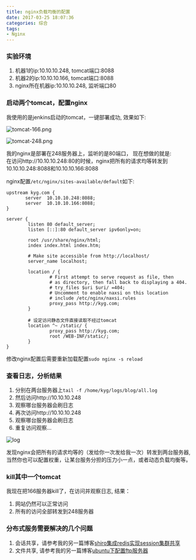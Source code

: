 ```yaml
---
title: nginx负载均衡的配置
date: 2017-03-25 18:07:36
categories: 综合
tags:
- Nginx
---
```


### 实验环境
1. 机器1的ip:10.10.10.248, tomcat端口:8088
2. 机器2的ip:10.10.10.166, tomcat端口:8088
3. nginx所在机器ip:10.10.10.248, 监听端口80

<!-- more -->

### 启动两个tomcat，配置nginx
我使用的是jenkins启动的tomcat，一键部署成功, 效果如下:

![tomcat-166.png](/upload/article/20170101200131662.png)

![tomcat-248.png](/upload/article/20170101200131669.png)

我的nginx是部署在248服务器上，监听的是80端口， 现在想做的就是:  
在访问http://10.10.10.248:80的时候，nginx把所有的请求均等转发到10.10.10.248:8088和10.10.10.166:8088

nginx配置`/etc/nginx/sites-available/default`如下:

```
upstream kyg.com {
       server  10.10.10.248:8088;
       server  10.10.10.166:8088;
}

server {
        listen 80 default_server;
        listen [::]:80 default_server ipv6only=on;

        root /usr/share/nginx/html;
        index index.html index.htm;

        # Make site accessible from http://localhost/
        server_name localhost;

        location / {
                # First attempt to serve request as file, then
                # as directory, then fall back to displaying a 404.
                # try_files $uri $uri/ =404;
                # Uncomment to enable naxsi on this location
                # include /etc/nginx/naxsi.rules
                proxy_pass http://kyg.com;
        }

        # 设定访问静态文件直接读取不经过tomcat
        location ^~ /static/ {
                proxy_pass http://kyg.com;
                root /WEB-INF/static/;
        }
}
```

修改nginx配置后需要重新加载配置`sudo nginx -s reload`

### 查看日志，分析结果
1. 分别在两台服务器上`tail -f /home/kyg/logs/blog/all.log`  
2. 然后访问http://10.10.10.248  
3. 观察哪台服务器会刷日志
4. 再次访问http://10.10.10.248
5. 观察哪台服务器会刷日志
6. 重复访问观察...

![log](/upload/article/20170101205501760.png)

发现nginx会把所有的请求均等的（发给你一次发给我一次）转发到两台服务器, 当然你也可以配置权重，让某台服务分担的压力小一点，或者动态负载均衡等。

### kill其中一个tomcat
我现在把166服务器kill了，在访问并观察日志, 结果：
  
1. 网站仍然可以正常访问
2. 所有的访问全部转发到248服务器

### 分布式服务需要解决的几个问题
1. 会话共享，请参考我的另一篇博客[shiro集成redis实现session集群共享](http://kangyonggan.com#article/35)
2. 文件共享, 请参考我的另一篇博客[ubuntu下配置ftp服务器](http://kangyonggan.com#article/22)


